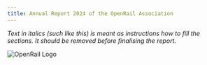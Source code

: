 ```yaml
---
title: Annual Report 2024 of the OpenRail Association
---
```


*Text in italics (such like this) is meant as instructions how to fill the sections. It should be removed before finalising the report.*

![OpenRail Logo](images/logo-OpenRail-Association.png)
